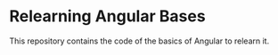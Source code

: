 # Relearning Angular Bases
This repository contains the code of the basics of Angular to relearn it.
